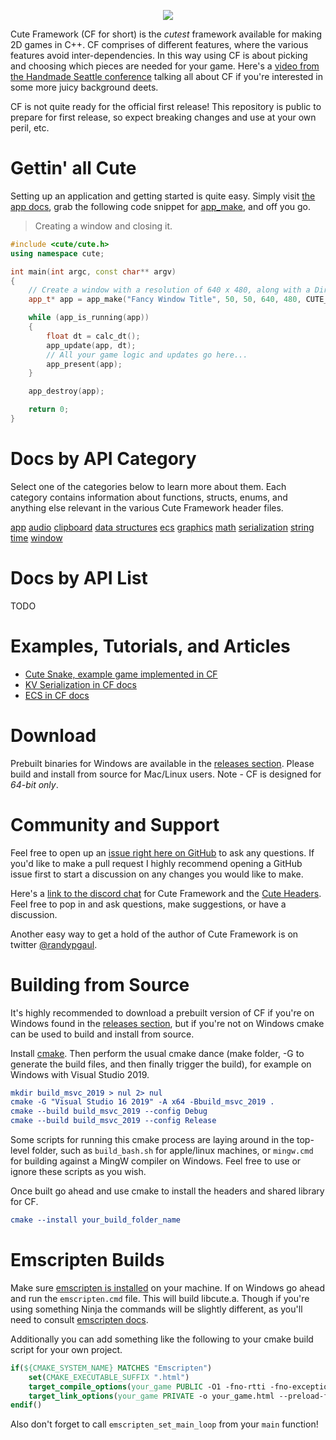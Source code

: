<p align="center">
<img src=https://github.com/RandyGaul/cute_framework/blob/master/logo.png>
</p>

Cute Framework (CF for short) is the *cutest* framework available for making 2D games in C++. CF comprises of different features, where the various features avoid inter-dependencies. In this way using CF is about picking and choosing which pieces are needed for your game. Here's a [video from the Handmade Seattle conference](https://media.handmade-seattle.com/cute-framework/) talking all about CF if you're interested in some more juicy background deets.

CF is not quite ready for the official first release! This repository is public to prepare for first release, so expect breaking changes and use at your own peril, etc.

# Gettin' all Cute

Setting up an application and getting started is quite easy. Simply visit [the app docs](https://github.com/RandyGaul/cute_framework/tree/master/doc/app), grab the following code snippet for [app_make](https://github.com/RandyGaul/cute_framework/blob/master/doc/app/app_make.md), and off you go.

> Creating a window and closing it.

```cpp
#include <cute/cute.h>
using namespace cute;

int main(int argc, const char** argv)
{
	// Create a window with a resolution of 640 x 480, along with a DirectX 11 context.
	app_t* app = app_make("Fancy Window Title", 50, 50, 640, 480, CUTE_APP_OPTIONS_D3D11_CONTEXT, argv[0]);

	while (app_is_running(app))
	{
		float dt = calc_dt();
		app_update(app, dt);
		// All your game logic and updates go here...
		app_present(app);
	}

	app_destroy(app);

	return 0;
}
```

# Docs by API Category

Select one of the categories below to learn more about them. Each category contains information about functions, structs, enums, and anything else relevant in the various Cute Framework header files.

[app](https://github.com/RandyGaul/cute_framework/tree/master/doc/app)
[audio](https://github.com/RandyGaul/cute_framework/tree/master/doc/audio)
[clipboard](https://github.com/RandyGaul/cute_framework/tree/master/doc/clipboard)
[data structures](https://github.com/RandyGaul/cute_framework/tree/master/doc/data_structures)
[ecs](https://github.com/RandyGaul/cute_framework/tree/master/doc/ecs)
[graphics](https://github.com/RandyGaul/cute_framework/tree/master/doc/graphics)
[math](https://github.com/RandyGaul/cute_framework/tree/master/doc/math)
[serialization](https://github.com/RandyGaul/cute_framework/tree/master/doc/serialization)
[string](https://github.com/RandyGaul/cute_framework/tree/master/doc/string)
[time](https://github.com/RandyGaul/cute_framework/tree/master/doc/time)
[window](https://github.com/RandyGaul/cute_framework/tree/master/doc/window)

# Docs by API List

TODO

# Examples, Tutorials, and Articles

- [Cute Snake, example game implemented in CF](https://github.com/RandyGaul/cute_snake)
- [KV Serialization in CF docs](https://github.com/RandyGaul/cute_framework/tree/master/doc/serialization)
- [ECS in CF docs](https://github.com/RandyGaul/cute_framework/tree/master/doc/ecs)

# Download

Prebuilt binaries for Windows are available in the [releases section](https://github.com/RandyGaul/cute_framework/releases). Please build and install from source for Mac/Linux users. Note - CF is designed for *64-bit only*.

# Community and Support

Feel free to open up an [issue right here on GitHub](https://github.com/RandyGaul/cute_framework/issues) to ask any questions. If you'd like to make a pull request I highly recommend opening a GitHub issue first to start a discussion on any changes you would like to make.

Here's a [link to the discord chat](https://discord.gg/2DFHRmX) for Cute Framework and the [Cute Headers](https://github.com/RandyGaul/cute_headers). Feel free to pop in and ask questions, make suggestions, or have a discussion.

Another easy way to get a hold of the author of Cute Framework is on twitter [@randypgaul](https://twitter.com/RandyPGaul).

# Building from Source

It's highly recommended to download a prebuilt version of CF if you're on Windows found in the [releases section](https://github.com/RandyGaul/cute_framework/releases), but if you're not on Windows cmake can be used to build and install from source.

Install [cmake](https://cmake.org/). Then perform the usual cmake dance (make folder, -G to generate the build files, and then finally trigger the build), for example on Windows with Visual Studio 2019.

```cmake
mkdir build_msvc_2019 > nul 2> nul
cmake -G "Visual Studio 16 2019" -A x64 -Bbuild_msvc_2019 .
cmake --build build_msvc_2019 --config Debug
cmake --build build_msvc_2019 --config Release
```

Some scripts for running this cmake process are laying around in the top-level folder, such as `build_bash.sh` for apple/linux machines, or `mingw.cmd` for building against a MingW compiler on Windows. Feel free to use or ignore these scripts as you wish.

Once built go ahead and use cmake to install the headers and shared library for CF.

```cmake
cmake --install your_build_folder_name
```

# Emscripten Builds

Make sure [emscripten is installed](https://emscripten.org/docs/getting_started/downloads.html) on your machine. If on Windows go ahead and run the `emscripten.cmd` file. This will build libcute.a. Though if you're using something Ninja the commands will be slightly different, as you'll need to consult [emscripten docs](https://emscripten.org/docs/compiling/Building-Projects.html#integrating-with-a-build-system).

Additionally you can add something like the following to your cmake build script for your own project.

```cmake
if(${CMAKE_SYSTEM_NAME} MATCHES "Emscripten")
	set(CMAKE_EXECUTABLE_SUFFIX ".html")
	target_compile_options(your_game PUBLIC -O1 -fno-rtti -fno-exceptions)
	target_link_options(your_game PRIVATE -o your_game.html --preload-file ${CMAKE_SOURCE_DIR}/content --emrun -O1)
endif()
```

Also don't forget to call `emscripten_set_main_loop` from your `main` function!
